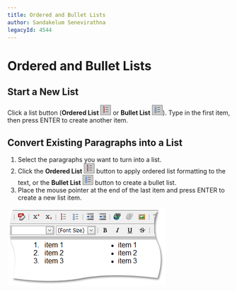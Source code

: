 ```yaml
---
title: Ordered and Bullet Lists
author: Sandakelum Senevirathna
legacyId: 4544
---
```

# Ordered and Bullet Lists
## Start a New List
Click a list button (**Ordered List** ![ASPxHtmlEditor-Buttons-OrderedList](../../../images/img7426.png) or **Bullet List** ![ASPxHtmlEditor-Buttons-UnsortedList](../../../images/img7427.png)). Type in the first item, then press ENTER to create another item.

## Convert Existing Paragraphs into a List
1. Select the paragraphs you want to turn into a list.
2. Click the **Ordered List** ![ASPxHtmlEditor-Buttons-OrderedList](../../../images/img7426.png) button to apply ordered list formatting to the text, or the **Bullet List** ![ASPxHtmlEditor-Buttons-UnsortedList](../../../images/img7427.png)  button to create a bullet list.
3. Place the mouse pointer at the end of the last item and press ENTER to create a new list item.

![ASPxHtmlEditor-WirkingWithText-OrderedUnsortedListSample](../../../images/img7428.png)